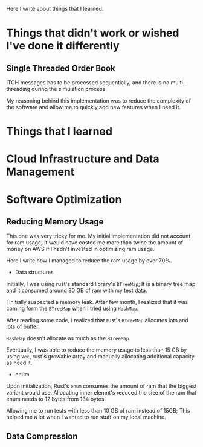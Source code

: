Here I write about things that I learned.

# Things that didn't work or wished I've done it differently
## Single Threaded Order Book
ITCH messages has to be processed sequentially, and there is no multi-threading during the simulation process.

My reasoning behind this implementation was to reduce the complexity of the software and allow me to quickly add new features when I need it.


# Things that I learned 
# Cloud Infrastructure and Data Management

# Software Optimization
## Reducing Memory Usage
This one was very tricky for me.  My initial implementation did not account for ram usage; It would have costed me more than twice the amount of money on AWS if I hadn't invested in optimizing ram usage.

Here I write how I managed to reduce the ram usage by over 70%.

- Data structures

Initially, I was using rust's standard library's `BTreeMap`; It is a binary tree map and it consumed around 30 GB of ram with my test data.

I initially suspected a memory leak. After few month, I realized that it was coming form the `BTreeMap` when I tried using `HashMap`.

After reading some code, I realized that rust's `BTreeMap` allocates lots and lots of buffer.

`HashMap` doesn't allocate as much as the `BTreeMap`. 

Eventually, I was able to reduce the memory usage to less than 15 GB by using `Vec`, rust's growable array and manually allocating additional capacity as need it.

- enum
  
Upon initialization, Rust's `enum` consumes the amount of ram that the biggest variant would use.
Allocating inner elemnt's reduced the size of the ram that enum needs to 12 bytes from 134 bytes.  

Allowing me to run tests with less than 10 GB of ram instead of 15GB; This helped me a lot when I wanted to run stuff on my local machine.

## Data Compression